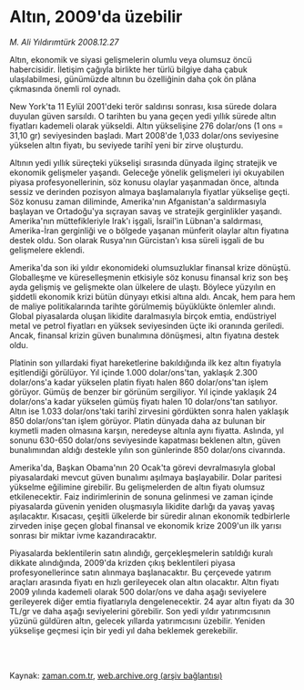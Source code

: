 # Altın, 2009'da üzebilir

*M. Ali Yıldırımtürk 2008.12.27*

<td class="columnist-detail">
<p>Altın, ekonomik ve siyasi gelişmelerin olumlu veya olumsuz öncü habercisidir. İletişim çağıyla birlikte her türlü bilgiye daha çabuk ulaşılabilmesi, günümüzde altının bu özelliğinin daha çok ön plâna çıkmasında önemli rol oynadı.</p>
<p>
<div id="haberMetinDiv">
<p> New York'ta 11 Eylül 2001'deki terör saldırısı sonrası, kısa sürede dolara duyulan güven sarsıldı. O tarihten bu yana geçen yedi yıllık sürede altın fiyatları kademeli olarak yükseldi. Altın yükselişine 276 dolar/ons (1 ons = 31,10 gr) seviyesinden başladı. Mart 2008'de 1,033 dolar/ons seviyesine yükselen altın fiyatı, bu seviyede tarihî yeni bir zirve oluşturdu.
<p> Altının yedi yıllık süreçteki yükselişi sırasında dünyada ilginç stratejik ve ekonomik gelişmeler yaşandı. Geleceğe yönelik gelişmeleri iyi okuyabilen piyasa profesyonellerinin, söz konusu olaylar yaşanmadan önce, altında sessiz ve derinden pozisyon almaya başlamalarıyla fiyatlar yükselişe geçti. Söz konusu zaman diliminde, Amerika'nın Afganistan'a saldırmasıyla başlayan ve Ortadoğu'ya sıçrayan savaş ve stratejik gerginlikler yaşandı. Amerika'nın müttefikleriyle Irak'ı işgali, İsrail'in Lübnan'a saldırması, Amerika-İran gerginliği ve o bölgede yaşanan münferit olaylar altın fiyatına destek oldu. Son olarak Rusya'nın Gürcistan'ı kısa süreli işgali de bu gelişmelere eklendi. 
<p> Amerika'da son iki yıldır ekonomideki olumsuzluklar finansal krize dönüştü. Globalleşme ve küreselleşmenin etkisiyle söz konusu finansal kriz son beş ayda gelişmiş ve gelişmekte olan ülkelere de ulaştı. Böylece yüzyılın en şiddetli ekonomik krizi bütün dünyayı etkisi altına aldı. Ancak, hem para hem de maliye politikalarında tarihte görülmemiş büyüklükte önlemler alındı. Global piyasalarda oluşan likidite daralmasıyla birçok emtia, endüstriyel metal ve petrol fiyatları en yüksek seviyesinden üçte iki oranında geriledi. Ancak, finansal krizin güven bunalımına dönüşmesi, altın fiyatına destek oldu.
<p> Platinin son yıllardaki fiyat hareketlerine bakıldığında ilk kez altın fiyatıyla eşitlendiği görülüyor. Yıl içinde 1.000 dolar/ons'tan, yaklaşık 2.300 dolar/ons'a kadar yükselen platin fiyatı halen 860 dolar/ons'tan işlem görüyor. Gümüş de benzer bir görünüm sergiliyor. Yıl içinde yaklaşık 24 dolar/ons'a kadar yükselen gümüş fiyatı halen 10 dolar/ons'tan satılıyor. Altın ise 1.033 dolar/ons'taki tarihî zirvesini gördükten sonra halen yaklaşık 850 dolar/ons'tan işlem görüyor. Platin dünyada daha az bulunan bir kıymetli maden olmasına karşın, neredeyse altınla aynı fiyatta. Aslında, yıl sonunu 630-650 dolar/ons seviyesinde kapatması beklenen altın, güven bunalımından aldığı destekle yılın son günlerinde 850 dolar/ons civarında.
<p> Amerika'da, Başkan Obama'nın 20 Ocak'ta görevi devralmasıyla global piyasalardaki mevcut güven bunalımı aşılmaya başlayabilir. Dolar paritesi yükselme eğilimine girebilir. Bu gelişmelerden de altın fiyatı olumsuz etkilenecektir. Faiz indirimlerinin de sonuna gelinmesi ve zaman içinde piyasalarda güvenin yeniden oluşmasıyla likidite darlığı da yavaş yavaş aşılacaktır. Kısacası, çeşitli ülkelerde bir süredir alınan ekonomik tedbirlerle zirveden inişe geçen global finansal ve ekonomik krize 2009'un ilk yarısı sonrası bir miktar ivme kazandıracaktır. 
<p> Piyasalarda beklentilerin satın alındığı, gerçekleşmelerin satıldığı kuralı dikkate alındığında, 2009'da krizden çıkış beklentileri piyasa profesyonellerince satın alınmaya başlanacaktır. Bu çerçevede yatırım araçları arasında fiyatı en hızlı gerileyecek olan altın olacaktır. Altın fiyatı 2009 yılında kademeli olarak 500 dolar/ons ve daha aşağı seviyelere gerileyerek diğer emtia fiyatlarıyla dengelenecektir. 24 ayar altın fiyatı da 30 TL/gr ve daha aşağı seviyelerini görebilir. Son yedi yıldır yatırımcısının yüzünü güldüren altın, gelecek yıllarda yatırımcısını üzebilir. Yeniden yükselişe geçmesi için bir yedi yıl daha beklemek gerekebilir.</p></p></p></p></p></p></div>
</p>


<p><br>
		 </br></p></td>

Kaynak: [zaman.com.tr](http://zaman.com.tr/yazar.do?yazino=778178), [web.archive.org (arşiv bağlantısı)](http://web.archive.org/web/20111124004511/http://www.zaman.com.tr:80/yazar.do?yazino=778178)
